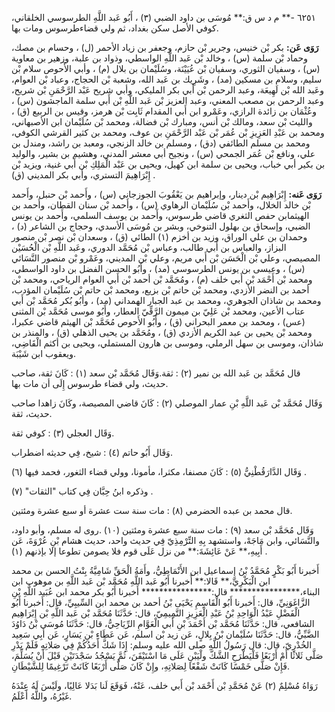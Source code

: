 ٦٢٥١ -** م د س ق:** مُوسَى بن داود الضبي (٣) ، أَبُو عَبد اللَّهِ الطرسوسي الخلقاني، كوفي الأصل سكن بغداد، ثم ولي قضاءطرسوس ومات بها.

**رَوَى عَن:** بكر بْن خنيس، وجرير بْن حازم، وجعفر بن زياد الأحمر (ل) ، وحسام بن مصك، وحماد بْن سلمة (س) ، وخالد بْن عَبد اللَّهِ الواسطي، وذواد بن علبة، وزهير بن معاوية (س) ، وسفيان الثوري، وسفيان بْن عُيَيْنَة، وسُلَيْمان بن بلال (م) ، وأبي الأَحوص سلام بْن سليم، وسلام بن مسكين (مد) ، وشَرِيك بن عَبد الله، وشعبة بْن الحجاج، وعباد بْن العوام، وعَبد الله بْن لَهِيعَة، وعبد الرحمن بْن أَبي بكر المليكي، وأبي شريح عَبْد الرَّحْمَنِ بْن شريح، وعبد الرحمن بن مصعب المعني، وعبد العزيز بْن عَبد اللَّهِ بْن أَبي سلمة الماجشون (س) ، وعُثْمَان بن زائدة الرازي، وعَمْرو ابن أَبي المقدام ثَابِت بْن هرمز، وقيس بن الربيع (ق) ، والليث بْن سعد، ومالك بْن أنس، ومبارك بْن فضالة، ومحمد بْن سُلَيْمان ابن الأصبهاني، ومحمد بن عَبْدِ العَزِيزِ بْن عُمَر بْن عَبْد الرَّحْمَنِ بن عوف، ومحمد بن كثير القرشي الكوفي، ومحمد بن مسلم الطائفي (دق) ، ومسلم بن خالد الزنجي، ومعبد بن راشد، ومندل بن علي، ونافع بْن عُمَر الجمحي (س) ، ونجيح أبي معشر المدني، وهشيم بن بشير، والوليد بن بكير أبي خباب، ويحيى بن سلمة ابن كهيل، ويحيى بن عَبْد الْمَلِكِ بْن أَبي غنية، ويزيد بْن إِبْرَاهِيمَ التستري، وأبي بكر المديني (ق) .

**رَوَى عَنه:** إِبْرَاهِيم بْن دينار، وإبراهيم بن يَعْقُوبَ الجوزجاني (س) ، وأَحمد بْن حنبل، وأَحمد بْن خالد الخلال، وأَحمد بْن سُلَيْمان الرهاوي (س) ، وأَحمد بْن سنان القطان، وأَحمد بن الهيثمابن حفص الثغري قاضي طرسوس، وأَحمد بن يوسف السلمي، وأَحمد بن يونس الضبي، وإسحاق بن بهلول التنوخي، وبشر بن مُوسَى الأسدي، وحجاج بن الشاعر (د) ، وحمدان بن علي الوراق، وزيد بن أخزم (١) الطائي (ق) ، وسعدان بْن نصر بْن منصور البزاز، والعباس بن أَبي طالب، وعباس بْن مُحَمَّد الدوري، وعَبد اللَّهِ بْن الْحُسَيْن المصيصي، وعلي بْن الْحَسَن بْن أَبي مريم، وعلي بْن المديني، وعَمْرو بْن منصور النَّسَائي (س) ، وعيسى بن يونس الطرسوسي (مد) ، وأَبُو الحسن الفضل بن داود الواسطي، ومحمد بْن أَحْمَد بْن أَبي خلف (م) ، ومُحَمَّد بْن أحمد بْن أَبي العوام الرياحي، ومحمد بْن أحمد بن النضر الأزدي، ومحمد بْن حاتم بْن بزيع، ومحمد بْن حاتم بْن سُلَيْمان المؤدب، ومحمد بن شاذان الجوهري، ومحمد بن عبد الجبار الهمداني (مد) ، وأبُو بُكر مُحَمَّد بْن أَبي عتاب الأعين، ومحمد بْن عَلِيّ بن ميمون الرَّقِّيّ العطار، وأَبُو موسى مُحَمَّد بْن المثنى (عس) ، ومحمد بن معمر البحراني (ق) ، وأَبُو الأَحوص مُحَمَّد بْن الهيثم قاضي عكبرا، ومحمد بْن يحيى بن عبد الكريم الأزدي (ق) ، ومُحَمَّد بن يحيى الذهلي (ق) ، والمنذر بن شاذان، وموسى بن سهل الرملي، وموسى بن هارون المستملي، ويحيى بن أكثم الْقَاضِي، ويعقوب ابن شَيْبَة.

قال مُحَمَّد بن عَبد الله بن نمير (٢) : ثقة.وَقَال مُحَمَّد بْن سعد (١) : كَانَ ثقة، صاحب حديث، ولي قضاء طرسوس إِلَى أن مات بها.

وَقَال مُحَمَّد بْن عَبد اللَّهِ بْنِ عمار الموصلي (٢) : كَانَ قاضي المصيصة، وكَانَ زاهدا صاحب حديث، ثقة.

وَقَال العجلي (٣) : كوفي ثقة.

وَقَال أَبُو حاتم (٤) : شيخ، فِي حديثه اضطراب.

وَقَال الدَّارَقُطْنِيُّ (٥) : كَانَ مصنفا، مكثرا، مأمونا، وولي قضاء الثغور، فحمد فيها (٦) .

وذكره ابنُ حِبَّان فِي كتاب "الثقات" (٧) .

قال محمد بن عبده الحضرمي (٨) : مات سنة ست عشرة أو سبع عشرة ومئتين.

وَقَال مُحَمَّد بْن سعد (٩) : مات سنة سبع عشرة ومئتين (١٠) .روى له مسلم، وأبو داود، والنَّسَائي، وابن مَاجَهْ، واستشهد بِهِ التِّرْمِذِيّ فِي حديث واحد، حديث هشام بْنِ عُرْوَةَ، عَن أَبِيهِ،** عَنْ عَائِشَةَ:** من نزل عَلَى قوم فلا يصومن تطوعا إلا بإذنهم (١) .

أَخبرنا أَبُو بَكْرٍ مُحَمَّدُ بْنُ إِسماعيل ابن الأَنْمَاطِيُّ، وأَمَةُ الْحَقِّ شَامِيَّةُ بِنْتُ الحسن بن محمد ابن الْبَكْرِيِّ،** قَالا:** أَخبرنا أَبُو عَبد اللَّهِ مُحَمَّد بْن عَبد اللَّهِ بن موهوب ابن البناء،**************** قال:**************** أَخبرنا أَبُو بكر محمد ابن عُبَيد اللَّهِ بْنِ الزَّاغَوَنِيِّ، قال: أَخبرنا أَبُو الْقَاسِمِ يَحْيَى بْنُ أحمد بن محمد ابن السِّيبِيِّ، قال: أَخبرنا أَبُو الْفَضْلِ عَبْدُ الْوَاحِدِ بْنُ عَبْدِ الْعَزِيزِ التَّمِيمِيّ، قال: حَدَّثَنَا مُحَمَّد بْن عَبد اللَّهِ بْن إِبْرَاهِيم الشافعي، قال: حَدَّثَنَا مُحَمَّد بْن أَحْمَدَ بْنِ أَبي الْعَوَّامِ الرِّيَاحِيُّ، قال: حَدَّثَنَا مُوسَى بْنُ دَاوُدَ الضَّبِّيُّ، قال: حَدَّثَنَا سُلَيْمان بْنُ بِلالٍ، عَن زيد بْن اسلم، عَن عَطَاءِ بْنِ يَسَارٍ، عَن أَبِي سَعِيد الخُدْرِيّ، قال: قال رَسُولُ اللَّهِ صلى الله عليه وسلم: إِذَا شَكَّ أَحَدُكُمْ فِي صَلاتِهِ فَلَمْ يَدْرِ صَلَّى ثَلاثًا أَمْ أَرْبَعًا فَلْيَطْرَحِ الشَّكَّ ولْيَبْنِ عَلَى مَا اسْتَيْقَنَ، ثُمَّ يَسْجُدُ سَجْدَتَيْنِ قَبْلَ أَنْ يُسَلِّمَ، فَإِنْ صَلَّى خَمْسًا كَانَتْ شَفْعًا لِصَلاتِهِ، وإِنْ كَانَ صَلَّى أَرْبَعًا كَانَتْ تَرْغِيمًا لِلشَّيْطَانِ.

رَوَاهُ مُسْلِمٌ (٢) عَنْ مُحَمَّدِ بْن أَحْمَد بْن أَبي خلف، عَنْهُ، فَوَقَعَ لَنا بَدَلا عَالِيًا، ولَيْسَ لَهُ عِنْدَهُ غَيْرُهُ، واللَّهُ أَعْلَمُ.